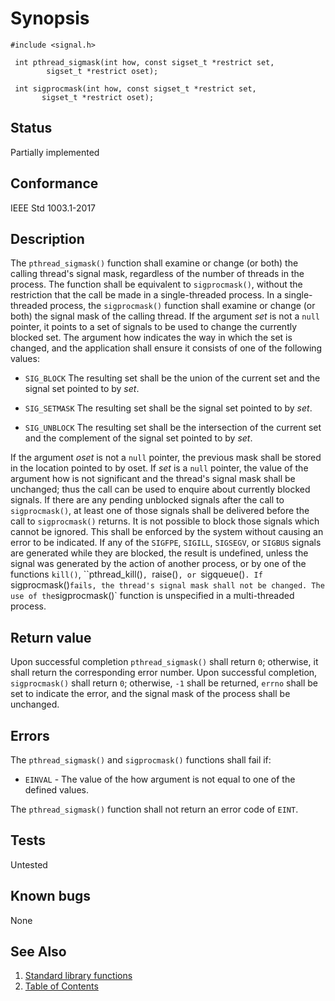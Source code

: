 # Synopsis 
`#include <signal.h>`</br>

` int pthread_sigmask(int how, const sigset_t *restrict set,`</br>
`        sigset_t *restrict oset);`</br>

` int sigprocmask(int how, const sigset_t *restrict set,`</br>
`        sigset_t *restrict oset); `</br>

## Status
Partially implemented
## Conformance
IEEE Std 1003.1-2017
## Description


The `pthread_sigmask()` function shall examine or change (or both) the calling thread's signal mask, regardless of the
number of threads in the process. The function shall be equivalent to `sigprocmask()`, without the restriction that the call
be made in a single-threaded process.
In a single-threaded process, the `sigprocmask()` function shall examine or change (or both) the signal mask of the calling
thread.
If the argument _set_ is not a `null` pointer, it points to a set of signals to be used to change the currently blocked
set.
The argument how indicates the way in which the set is changed, and the application shall ensure it consists of one of
the following values:

 * `SIG_BLOCK`
The resulting set shall be the union of the current set and the signal set pointed to by _set_.

 * `SIG_SETMASK`
The resulting set shall be the signal set pointed to by _set_.

 * `SIG_UNBLOCK`
The resulting set shall be the intersection of the current set and the complement of the signal set pointed to by
_set_.

If the argument _oset_ is not a `null` pointer, the previous mask shall be stored in the location pointed to by oset.
If _set_ is a `null` pointer, the value of the argument how is not significant and the thread's signal mask shall be
unchanged; thus the call can be used to enquire about currently blocked signals.
If there are any pending unblocked signals after the call to `sigprocmask()`, at least one of those signals shall be
delivered before the call to `sigprocmask()` returns.
It is not possible to block those signals which cannot be ignored. This shall be enforced by the system without causing an error
to be indicated.
If any of the `SIGFPE`, `SIGILL`, `SIGSEGV`, or `SIGBUS` signals are generated while they are blocked, the result is undefined, unless
the signal was generated by the action of another process, or by one of the functions `kill()`, ``pthread_kill()`, `raise()`, or `sigqueue()`.
If `sigprocmask()` fails, the thread's signal mask shall not be changed.
The use of the `sigprocmask()` function is unspecified in a multi-threaded process.


## Return value


Upon successful completion `pthread_sigmask()` shall return `0`; otherwise, it shall return the corresponding error
number.
Upon successful completion, `sigprocmask()` shall return `0`; otherwise, `-1` shall be returned, `errno` shall be set to
indicate the error, and the signal mask of the process shall be unchanged.


## Errors


The `pthread_sigmask()` and `sigprocmask()` functions shall fail if:


 - `EINVAL` - The value of the how argument is not equal to one of the defined values. </br>
  

The `pthread_sigmask()` function shall not return an error code of `EINT`.


## Tests

Untested

## Known bugs

None

## See Also 
1. [Standard library functions](../README.md)
2. [Table of Contents](../../../README.md)
